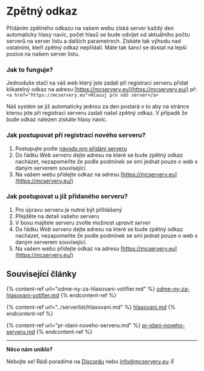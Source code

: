 # Zpětný odkaz

Přidáním zpětného odkazu na vašem webu získá server každý den automaticky hlasy navíc, počet hlasů se bude odvíjet od aktuálního počtu serverů na server listu a dalších parametrech. Získáte tak výhodu nad ostatními, kteří zpětný odkaz nepřidali. Máte tak šanci se dostat na lepší pozice na našem server listu.

### **Jak to funguje?**

Jednoduše stačí na váš web který jste zadali při registraci serveru přidat klikatelný odkaz na adresu [https://mcservery.eu](https://mcservery.eu/) př: `<a href="https://mcservery.eu">Hlasuj pro náš server</a>`

Náš systém se již automaticky jednou za den postará o to aby na stránce kterou jste při registraci serveru zadali našel zpětný odkaz. V případě že bude odkaz nalezen získáte hlasy navíc.

### **Jak postupovat při registraci nového serveru?**

1. Postupujte podle [návodu pro přidání serveru](https://github.com/McServery/wiki/wiki/P%C5%99id%C3%A1n%C3%AD-serveru)
2. Do řádku _Web serveru_ dejte adresu na které se bude zpětný odkaz nacházet, nezapomeňte že podle podmínek se smí jednat pouze o web s daným serverem související.
3. Na vašem webu přidejte odkaz na adresu [https://mcservery.eu](https://mcservery.eu/)

### **Jak postupovat u již přidaného serveru?**

1. Pro úpravu serveru je nutné být přihlášený
2. Přejděte na detail vašeho serveru
3. V boxu majitele serveru zvolte možnost _upravit server_
4. Do řádku _Web serveru_ dejte adresu na které se bude zpětný odkaz nacházet, nezapomeňte že podle podmínek se smí jednat pouze o web s daným serverem související.
5. Na vašem webu přidejte odkaz na adresu [https://mcservery.eu](https://mcservery.eu/)

## Související články

{% content-ref url="odme-ny-za-hlasovani-votifier.md" %}
[odme-ny-za-hlasovani-votifier.md](odme-ny-za-hlasovani-votifier.md)
{% endcontent-ref %}

{% content-ref url="../serverlist/hlasovani.md" %}
[hlasovani.md](../serverlist/hlasovani.md)
{% endcontent-ref %}

{% content-ref url="pr-idani-noveho-serveru.md" %}
[pr-idani-noveho-serveru.md](pr-idani-noveho-serveru.md)
{% endcontent-ref %}

****

**Něco nám uniklo?**

Nebojte se! Rádi poradíme na [Discordu](https://discord.mcservery.eu) nebo [info@mcservery.eu](mailto:info@mcservery.eu) ✌️
